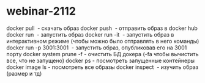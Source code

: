 # webinar-2112
docker pull <image> - скачать образ
docker push <image> - отправить образ в docker hub
docker run <image> - запустить образ
docker run -it <image> - запустить образ в интерактивном режиме (чтобы можно было отправлять в него команды)
docker run -p 3001:3001 <image> - запустить образ, опубликовав его на 3001 порту
docker system prune -f - очистить БД докера (-fa чтобы вычистить все, что не запущено)
docker ps - посмотреть запущенные контейнеры
docker image ls - посмотреть все образы
docker inspect <image> - изучить образ (размер и тд)
